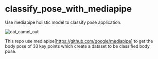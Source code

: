 # classify_pose_with_mediapipe
Use mediapipe holistic model to classify pose application.  

![cat_camel_out](https://user-images.githubusercontent.com/19554347/129997232-cf2d084e-b8d0-417b-9885-b2895689bee6.gif)

This repo use mediapipe[https://github.com/google/mediapipe] to get the body pose of 33 key points which create a dataset to be classified body pose.






